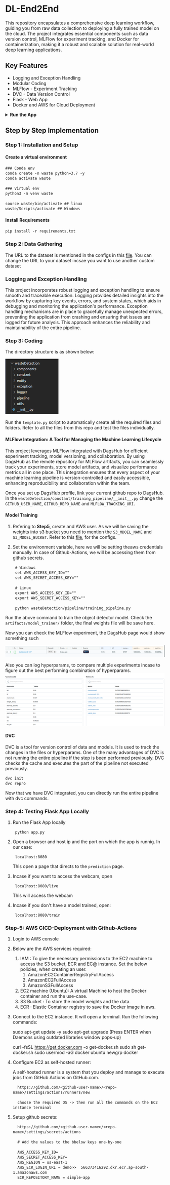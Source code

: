 # DL-End2End

This repository encapsulates a comprehensive deep learning workflow, guiding you from raw data collection to deploying a fully trained model on the cloud. The project integrates essential components such as data version control, MLFlow for experiment tracking, and Docker for containerization, making it a robust and scalable solution for real-world deep learning applications.

## Key Features
* Logging and Exception Handling
* Modular Coding
* MLFlow - Experiment Tracking
* DVC - Data Version Control
* Flask - Web App
* Docker and AWS for Cloud Deployment

<details>
  <summary><b>Run the App</b></summary>

* <b>Clone the repository</b>
 
    ``` https://github.com/Mohit-robo/end-to-end-deployment.git```

* <b>Create a virtual environment</b> 

    ```
    ### Conda env
    conda create -n waste python=3.7 -y
    conda activate waste

    ### Virtual env
    python3 -m venv waste
    
    source waste/bin/activate ## linux
    waste/Scripts/activate ## Windows

    ```
* <b>Install Requirements</b> 

    ``` pip install -r requirements.txt```

* <b>Run the App</b>
    
    ``` python app.py```

    open up your local host and port mentioned in the script.
    
    ``` localhost:8080```
  
</details>

## **Step by Step Implementation**

### **Step 1: Installation and Setup**

#### **Create a virtual environment**
    
    ### Conda env
    conda create -n waste python=3.7 -y
    conda activate waste

    ### Virtual env
    python3 -m venv waste
    
    source waste/bin/activate ## linux
    waste/Scripts/activate ## Windows

#### **Install Requirements**

    pip install -r requirements.txt

### **Step 2: Data Gathering**

The URL to the dataset is mentioned in the configs in this [file](wasteDetection/constant/training_pipeline/__init__.py). You can change the URL to your dataset incsae you want to use another custom dataset

### **Logging and Exception Handling**

This project incorporates robust logging and exception handling to ensure smooth and traceable execution. Logging provides detailed insights into the workflow by capturing key events, errors, and system states, which aids in debugging and monitoring the application's performance. Exception handling mechanisms are in place to gracefully manage unexpected errors, preventing the application from crashing and ensuring that issues are logged for future analysis. This approach enhances the reliability and maintainability of the entire pipeline.

### **Step 3: Coding**

The directory structure is as shown below:

![Dir Structure](diagrams/coding.png)

Run the ```template.py``` script to automatically create all the required files and folders. Refer to all the files from this repo and test the files individually. 

#### **MLFlow Integration: A Tool for Managing the Machine Learning Lifecycle**

This project leverages MLFlow integrated with DagsHub for efficient experiment tracking, model versioning, and collaboration. By using DagsHub as the remote repository for MLFlow artifacts, you can seamlessly track your experiments, store model artifacts, and visualize performance metrics all in one place. This integration ensures that every aspect of your machine learning pipeline is version-controlled and easily accessible, enhancing reproducibility and collaboration within the team.

Once you set up DagsHub profile, link your current github repo to DagsHub. In the `wasteDetection/constant/training_pipeline/__init__.py` change the `GITHUB_USER_NAME`, `GITHUB_REPO_NAME` and `MLFLOW_TRACKING_URI`.

#### **Model Training**

1. Refering to **Step5**, create and AWS user. As we will be saving the weights into s3 bucket you need to mention the `S3_MDOEL_NAME` and `S3_MDOEL_BUCKET`. Refer to this [file](wasteDetection/constant/training_pipeline/__init__.py), for the configs.
2. Set the environment variable, here we will be setting theaws credentials manually. In case of Github-Actions, we will be accessing them from github secrets.

        # Windows
        set AWS_ACCESS_KEY_ID=""
        set AWS_SECRET_ACCESS_KEY=""

        # Linux 
        export AWS_ACCESS_KEY_ID=""
        export AWS_SECRET_ACCESS_KEY=""

        python wasteDetection/pipeline/training_pipeline.py

Run the above command to train the object detector model. Check the `artifacts/model_trainer/`  folder, the final weights file will be save here.  

Now you can check the MLFlow experiment, the DagsHub page would show something such 

![Dir Structure](diagrams/DagsHub.png)

Also you can log hyperparams, to compare multiple experiments incase to figure out the best performing combination of hyperparams.
![Dir Structure](diagrams/MLFlow.png)

#### **DVC**

DVC is a tool for version control of data and models. It is used to track the changes in the files or hyperparams. One of the many advantages of DVC is not running the entire pipeline if the step is been performed previously. DVC checks the cache and executes the part of the pipeline not executed previously.

    dvc init
    dvc repro

Now that we have DVC integrated, you can directly run the entire pipeline with dvc commands.

### **Step 4: Testing Flask App Locally**

1. Run the Flask App locally

        python app.py

2. Open a browser and host ip and the port on which the app is runnig. In our case:

        localhost:8080

    This open a page that directs to the `prediction` page. 

3. Incase if you want to access the webcam, open 

        localhost:8080/live

    This will access the webcam

4. Incase if you don't have a model trained, open:  

        localhost:8080/train

### **Step-5: AWS CICD-Deployment with Github-Actions**

   1. Login to AWS console
   2. Below are the AWS services required:
      
      1.  IAM : To give the necessary permissions to the EC2 machine to access the S3 bucket, ECR and EC@ instance. Set the below policies, when creating an user.
          1. AmazonEC2ContainerRegistryFullAccess
          2. AmazonEC2FullAccess
          3. AmazonS3FullAccess
      2. EC2 machine (Ubuntu): A virtual Machine to host the Docker container and run the use-case.
      3. S3 Bucket : To store the model weights and the data.
      4. ECR : Elastic Container registry to save the Docker image in aws.
   3. Connect to the EC2 instance. It will open a terminal. Run the following commands:

        sudo apt-get update -y
        sudo apt-get upgrade (Press ENTER when Daemons using outdated libraries window pops-up)
        
        curl -fsSL https://get.docker.com -o get-docker.sh
        sudo sh get-docker.sh
        sudo usermod -aG docker ubuntu
        newgrp docker
    
   4. Configure EC2 as self-hosted runner:
        
        A self-hosted runner is a system that you deploy and manage to execute jobs from GitHub Actions on GitHub.com.

            https://github.com/<github-user-name>/<repo-name>/settings/actions/runners/new

            choose the required OS -> then run all the commands on the EC2 instance terminal

   5. Setup github secrets:
    
            https://github.com/<github-user-name>/<repo-name>/settings/secrets/actions

            # Add the values to the bbelow keys one-by-one 
            
            AWS_ACCESS_KEY_ID=
            AWS_SECRET_ACCESS_KEY=
            AWS_REGION = us-east-1
            AWS_ECR_LOGIN_URI = demo>>  566373416292.dkr.ecr.ap-south-1.amazonaws.com
            ECR_REPOSITORY_NAME = simple-app
   
    
